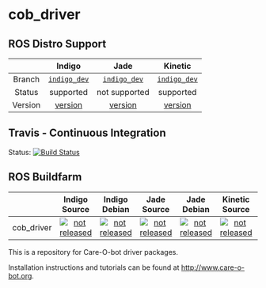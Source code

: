 cob_driver
===========

## ROS Distro Support

|         | Indigo | Jade | Kinetic |
|:-------:|:------:|:----:|:-------:|
| Branch  | [`indigo_dev`](https://github.com/ipa320/cob_driver/tree/indigo_dev) | [`indigo_dev`](https://github.com/ipa320/cob_driver/tree/indigo_dev) | [`indigo_dev`](https://github.com/ipa320/cob_driver/tree/indigo_dev) |
| Status  |  supported | not supported |  supported |
| Version | [version](http://repositories.ros.org/status_page/ros_indigo_default.html?q=cob_driver) | [version](http://repositories.ros.org/status_page/ros_jade_default.html?q=cob_driver) | [version](http://repositories.ros.org/status_page/ros_kinetic_default.html?q=cob_driver) |

## Travis - Continuous Integration

Status: [![Build Status](https://travis-ci.org/ipa320/cob_driver.svg?branch=indigo_dev)](https://travis-ci.org/ipa320/cob_driver)

## ROS Buildfarm

|         | Indigo Source | Indigo Debian | Jade Source | Jade Debian |  Kinetic Source  |  Kinetic Debian |
|:-------:|:-------------------:|:-------------------:|:-------------------:|:-------------------:|:-------------------:|:-------------------:|
| cob_driver | [![not released](http://build.ros.org/buildStatus/icon?job=Isrc_uT__cob_driver__ubuntu_trusty__source)](http://build.ros.org/view/Isrc_uT/job/Isrc_uT__cob_driver__ubuntu_trusty__source/) | [![not released](http://build.ros.org/buildStatus/icon?job=Ibin_uT64__cob_driver__ubuntu_trusty_amd64__binary)](http://build.ros.org/view/Ibin_uT64/job/Ibin_uT64__cob_driver__ubuntu_trusty_amd64__binary/) | [![not released](http://build.ros.org/buildStatus/icon?job=Jsrc_uT__cob_driver__ubuntu_trusty__source)](http://build.ros.org/view/Jsrc_uT/job/Jsrc_uT__cob_driver__ubuntu_trusty__source/) | [![not released](http://build.ros.org/buildStatus/icon?job=Jbin_uT64__cob_driver__ubuntu_trusty_amd64__binary)](http://build.ros.org/view/Jbin_uT64/job/Jbin_uT64__cob_driver__ubuntu_trusty_amd64__binary/) | [![not released](http://build.ros.org/buildStatus/icon?job=Ksrc_uX__cob_driver__ubuntu_xenial__source)](http://build.ros.org/view/Ksrc_uX/job/Ksrc_uX__cob_driver__ubuntu_xenial__source/) | [![not released](http://build.ros.org/buildStatus/icon?job=Kbin_uX64__cob_driver__ubuntu_xenial_amd64__binary)](http://build.ros.org/view/Kbin_uX64/job/Kbin_uX64__cob_driver__ubuntu_xenial_amd64__binary/) |


This is a repository for Care-O-bot driver packages.

Installation instructions and tutorials can be found at http://www.care-o-bot.org.
